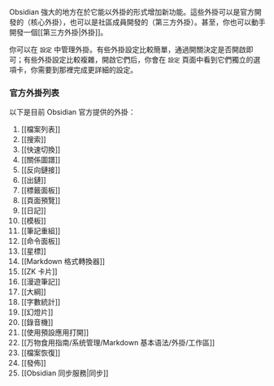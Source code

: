 Obsidian 強大的地方在於它能以外掛的形式增加新功能。這些外掛可以是官方開發的（核心外掛），也可以是社區成員開發的（第三方外掛）。甚至，你也可以動手開發一個[[第三方外掛|外掛]]。

你可以在 `設定` 中管理外掛。有些外掛設定比較簡單，通過開關決定是否開啟即可；有些外掛設定比較複雜，開啟它們后，你會在 `設定` 頁面中看到它們獨立的選項卡，你需要到那裡完成更詳細的設定。


### 官方外掛列表

以下是目前 Obsidian 官方提供的外掛：

1. [[檔案列表]]
2. [[搜索]]
3. [[快速切換]]
4. [[關係圖譜]]
5. [[反向鏈接]]
6. [[出鏈]]
7. [[標籤面板]]
8. [[頁面預覽]]
9. [[日記]]
10. [[模板]]
11. [[筆記重組]]
12. [[命令面板]]
13. [[星標]]
14. [[Markdown 格式轉換器]]
15. [[ZK 卡片]]
16. [[漫遊筆記]]
17. [[大綱]]
18. [[字數統計]]
19. [[幻燈片]]
20. [[錄音機]]
21. [[使用預設應用打開]]
22. [[万物食用指南/系统管理/Markdown 基本语法/外掛/工作區]]
23. [[檔案恢復]]
24. [[發佈]]
25. [[Obsidian 同步服務|同步]]